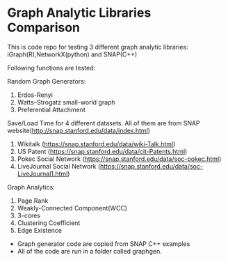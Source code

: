 # Graph Analytic Libraries Comparison 

This is code repo for testing 3 different graph analytic libraries: iGraph(R),NetworkX(python)
and SNAP(C++)

Following functions are tested: 

Random Graph Generators: 
1) Erdos-Renyi
2) Watts–Strogatz small-world graph 
3) Preferential Attachment

Save/Load Time for 4 different datasets. All of them are from SNAP website(http://snap.stanford.edu/data/index.html) 
1) Wikitalk (https://snap.stanford.edu/data/wiki-Talk.html)
2) US Patent (https://snap.stanford.edu/data/cit-Patents.html)
3) Pokec Social Network (https://snap.stanford.edu/data/soc-pokec.html)
4) LiveJournal Social Network (https://snap.stanford.edu/data/soc-LiveJournal1.html)

Graph Analytics: 
1) Page Rank
2) Weakly-Connected Component(WCC)
3) 3-cores
4) Clustering Coefficient
5) Edge Existence

* Graph generator code are copied from SNAP C++ examples
* All of the code are run in a folder called graphgen.
